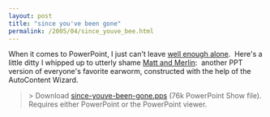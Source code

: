 ```yaml
---
layout: post
title: "since you've been gone"
permalink: /2005/04/since_youve_bee.html
---
```


When it comes to PowerPoint, I just can't leave [well enough alone](http://www.clicktoaddtitle.com/).  Here's a little ditty I whipped up to utterly shame [Matt and Merlin](http://a.wholelottanothing.org/2005/03/since_u_been_co.html):  another PPT version of everyone's favorite earworm, constructed with the help of the AutoContent Wizard. 

>\> Download [since-youve-been-gone.pps](http://sippey.typepad.com/filtered/files/since-youve-been-gone.pps) (76k PowerPoint Show file).  Requires either PowerPoint or the PowerPoint viewer.
